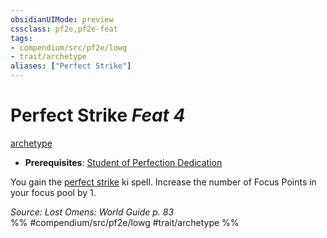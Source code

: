 ```yaml
---
obsidianUIMode: preview
cssclass: pf2e,pf2e-feat
tags:
- compendium/src/pf2e/lowg
- trait/archetype
aliases: ["Perfect Strike"]
---
```

# Perfect Strike  *Feat 4*  
[archetype](/rules/traits/archetype.md)  

- **Prerequisites**: [Student of Perfection Dedication](/compendium/feats/student-of-perfection-dedication-lowg.md)

You gain the [perfect strike](/compendium/spells/perfect-strike-lowg.md) ki spell. Increase the number of Focus Points in your focus pool by 1.

*Source: Lost Omens: World Guide p. 83*  
%% #compendium/src/pf2e/lowg #trait/archetype %%